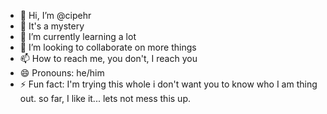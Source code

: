 - 👋 Hi, I’m @cipehr
- 👀 It's a mystery
- 🌱 I’m currently learning a lot
- 💞️ I’m looking to collaborate on more things
- 📫 How to reach me, you don't, I reach you
- 😄 Pronouns: he/him
- ⚡ Fun fact: I'm trying this whole i don't want you to know who I am thing out. so far, I like it... lets not mess this up.

<!---
cipehr/cipehr is a ✨ special ✨ repository because its `README.md` (this file) appears on your GitHub profile.
You can click the Preview link to take a look at your changes.
--->
